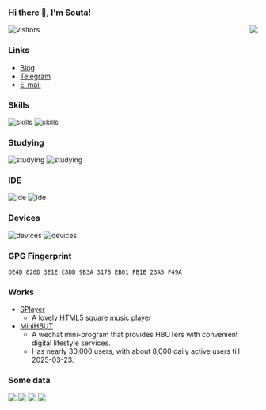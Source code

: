 ### Hi there 👋, I'm Souta!

<img src="https://github-readme-stats.mrdulin.vercel.app/api?username=CatSouta&count_private=true&show_icons=true&hide_border=true&icon_color=F5B83D&title_color=F5B83D&theme=transparent" align="right" />

![visitors](https://visitor-badge.laobi.icu/badge?page_id=CatSouta.visitor-badge)

### Links

- [Blog](https://souta.cc)
- [Telegram](https://t.me/catsouta)
- [E-mail](mailto:im@souta.cc)

### Skills

![skills](https://skillicons.dev/icons?i=html,js,ts,css,scss,vue,nuxt,php,go,docker,git,webpack,vite&theme=light#gh-light-mode-only)
![skills](https://skillicons.dev/icons?i=html,js,ts,css,scss,vue,nuxt,php,go,docker,git,webpack,vite&theme=dark#gh-dark-mode-only)

### Studying

![studying](https://skillicons.dev/icons?i=react,nextjs,electron,java&theme=light#gh-light-mode-only)
![studying](https://skillicons.dev/icons?i=react,nextjs,electron,java&theme=dark#gh-dark-mode-only)

### IDE

![ide](https://skillicons.dev/icons?i=vscode,idea&theme=light#gh-light-mode-only)
![ide](https://skillicons.dev/icons?i=vscode,idea&theme=dark#gh-dark-mode-only)

### Devices

![devices](https://skillicons.dev/icons?i=windows,apple,linux,debian&theme=light#gh-light-mode-only)
![devices](https://skillicons.dev/icons?i=windows,apple,linux,debian&theme=dark#gh-dark-mode-only)

### GPG Fingerprint

```
DE4D 020D 3E1E C8DD 9B3A 3175 EB01 FB1E 23A5 F49A
```

### Works

- [SPlayer](https://github.com/CatSouta/splayer-js)
  - A lovely HTML5 square music player
- [MiniHBUT](https://github.com/HBUTLife)
  - A wechat mini-program that provides HBUTers with convenient digital lifestyle services.
  - Has nearly 30,000 users, with about 8,000 daily active users till 2025-03-23.

### Some data

<p>
  <img src="https://api.githubtrends.io/user/svg/CatSouta/langs?time_range=one_year&include_private=True&theme=classic#gh-light-mode-only" />
  <img src="https://api.githubtrends.io/user/svg/CatSouta/langs?time_range=one_year&include_private=True&theme=dark#gh-dark-mode-only" />
  <img src="https://api.githubtrends.io/user/svg/CatSouta/repos?time_range=one_year&include_private=true&theme=classic#gh-light-mode-only" />
  <img src="https://api.githubtrends.io/user/svg/CatSouta/repos?time_range=one_year&include_private=true&theme=dark#gh-dark-mode-only" />
</p>
